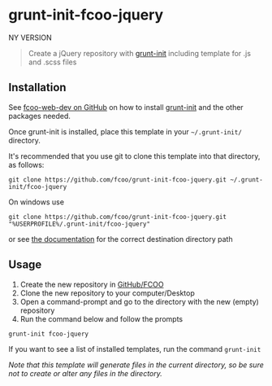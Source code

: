 # grunt-init-fcoo-jquery

NY VERSION
>Create a jQuery repository with [grunt-init] including template for .js and .scss files

[grunt-init]: http://gruntjs.com/project-scaffolding
[fcoo-web-dev]: https://github.com/FCOO/fcoo-web-dev

## Installation
See [fcoo-web-dev on GitHub][fcoo-web-dev] on how to install [grunt-init] and the other packages needed.

Once grunt-init is installed, place this template in your `~/.grunt-init/` directory. 

It's recommended that you use git to clone this template into that directory, as follows:

```
git clone https://github.com/fcoo/grunt-init-fcoo-jquery.git ~/.grunt-init/fcoo-jquery
```

On windows use
```
git clone https://github.com/fcoo/grunt-init-fcoo-jquery.git "%USERPROFILE%/.grunt-init/fcoo-jquery"
```
or see [the documentation][grunt-init] for the correct destination directory path

## Usage

1.	Create the new repository in [GitHub/FCOO](https://github.com/FCOO)
2.	Clone the new repository to your computer/Desktop 
3.	Open a command-prompt and go to the directory with the new (empty) repository
4.	Run the command below and follow the prompts

```
grunt-init fcoo-jquery
```

If you want to see a list of installed templates, run the command `grunt-init`

_Note that this template will generate files in the current directory, so be sure not to create or alter any files in the directory._
 
